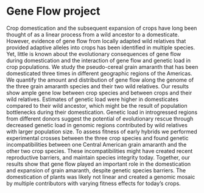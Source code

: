 # Gene Flow project


Crop domestication and the subsequent expansion of crops have long been thought of as a linear process from a wild ancestor to a domesticate. 
However, evidence of gene flow from locally adapted wild relatives that provided adaptive alleles into crops has been identified in multiple species. 
Yet, little is known about the evolutionary consequences of gene flow during domestication and the interaction of gene flow and genetic load in crop populations.
We study the pseudo-cereal grain amaranth that has been domesticated three times in different geographic regions of the Americas. 
We quantify the amount and distribution of gene flow along the genome of the three grain amaranth species and their two wild relatives.
Our results show ample gene low between crop species and between crops and their wild relatives. 
Estimates of genetic load were higher in domesticates compared to their wild ancestor, which might be the result of population bottlenecks during their domestication. 
Genetic load in introgressed regions from different donors suggest the potential of evolutionary rescue through decreased genetic load in genomic regions contributed by wild relatives with larger population size. 
To assess fitness of early hybrids we performed experimental crosses between the three crop species and found genetic incompatibilities between one Central American grain amaranth and the other two crop species. 
These incompatibilities might have created recent reproductive barriers, and maintain species integrity today. 
Together, our results show that gene flow played an important role in the domestication and expansion of grain amaranth, despite genetic species barriers. 
The domestication of plants was likely not linear and created a genomic mosaic by multiple contributors with varying fitness effects for today’s crops. 
